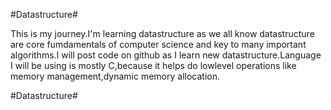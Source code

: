 #Datastructure#

This is my journey.I'm learning datastructure as we all know datastructure are core fumdamentals of computer science and key to 
many important algorithms.I will post code on github as I learn new datastructure.Language I will be using is mostly C,because 
it helps do lowlevel operations like memory management,dynamic memory allocation.  

#Datastructure#
